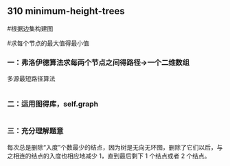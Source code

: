 ## 310 minimum-height-trees

#根据边集构建图

#求每个节点的最大值得最小值

### 一：弗洛伊德算法求每两个节点之间得路径->一个二维数组

多源最短路径算法

```

```



### 二：运用图得库，self.graph

```

```

### 三：充分理解题意

每次总是删除“入度”个数最少的结点，因为树是无向无环图，删除了它们以后，与之相连的结点的入度也相应地减少 1，直到最后剩下 1 个结点或者 2 个结点。

```

```


